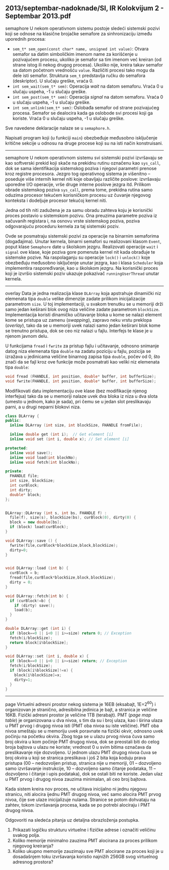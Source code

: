 2013/septembar-nadoknade/SI, IR Kolokvijum 2 - Septembar 2013.pdf
--------------------------------------------------------------------------------
semaphore
U nekom operativnom sistemu postoje sledeći sistemski pozivi koji se odnose na klasične
brojačke semafore za sinhronizaciju između uporednih procesa:

- `sem_t* sem_open(const char* name, unsigned int value)`: Otvara semafor sa
datim simboličkim imenom name za korišćenje u pozivajućem procesu, ukoliko je
semafor sa tim imenom već kreiran (od strane istog ili nekog drugog procesa). Ukoliko
nije, kreira takav semafor sa datom početnom vrednošću `value`. Različiti procesi tako
mogu da dele isti semafor. Struktura `sem_t` predstavlja ručku do semafora (deskriptor).
U slučaju greške, vraća 0.
- `int sem_wait(sem_t* sem)`: Operacija *wait* na datom semaforu. Vraća 0 u
slučaju uspeha, -1 u slučaju greške.
- `int sem_post(sem_t* sem)`: Operacija *signal* na datom semaforu. Vraća 0 u
slučaju uspeha, -1 u slučaju greške.
- `int sem_unlink(sem_t* sem)`: Oslobađa semafor od strane pozivajućeg procesa.
Semafor se dealocira kada ga oslobode svi procesi koji ga koriste. Vraća 0 u slučaju
uspeha, -1 u slučaju greške.

Sve navedene deklaracije nalaze se u `semaphore.h`.

Napisati program koji (u funkciji `main`) obezbeđuje međusobno isključenje kritične sekcije u
odnosu na druge procese koji su na isti način konstruisani.

--------------------------------------------------------------------------------
semaphore
U nekom operativnom sistemu svi sistemski pozivi izvršavaju se kao softverski prekid koji
skače na prekidnu rutinu označenu kao `sys_call`, dok se sama identifikacija sistemskog
poziva i njegovi parametri prenose kroz registre procesora. Jezgro tog operativnog sistema je
višenitno – poseduje više internih kernel niti koje obavljaju različite poslove: izvršavaju
uporedne I/O operacije, vrše druge interne poslove jezgra itd. Prilikom obrade sistemskog
poziva `sys_call`, prema tome, prekidna rutina samo oduzima procesor tekućem korisničkom
procesu uz čuvanje njegovog konteksta i dodeljuje procesor tekućoj kernel niti.

Jedna od tih niti zadužena je za samu obradu zahteva koju je korisnički proces postavio u
sistemskom pozivu. Ona preuzima parametre poziva iz sačuvanih registara i, na osnovu vrste
sistemskog poziva, poziva odgovarajuću proceduru kernela za taj sistemski poziv.

Ovde se posmatraju sistemski pozivi za operacije na binarnim semaforima (događajima).
Unutar kernela, binarni semafori su realizovani klasom `Event`, poput klase `Semaphore` date u
školskom jezgru. Realizovati operacije `wait` i `signal` ove klase, koje poziva gore pomenuta
kernel nit kada obrađuje te sistemske pozive. Na raspolaganju su operacije `lock()` i `unlock()`
koje obezbeđuju međusobno isključenje unutar jezgra, kao i klasa `Scheduler` koja
implementira raspoređivanje, kao u školskom jezgru. Na korisnički proces koji je izvršio
sistemski poziv ukazuje pokazivač `runningUserThread` unutar kernela.

--------------------------------------------------------------------------------
overlay
Data je jedna realizacija klase `DLArray` koja apstrahuje dinamički niz elemenata tipa `double`
velike dimenzije zadate prilikom inicijalizacije parametrom `size`. U toj implementaciji, u
svakom trenutku se u memoriji drži samo jedan keširani blok ovog niza veličine zadate
parametrom `blockSize`. Implementacija koristi dinamičko učitavanje bloka u kome se nalazi
element kome se pristupa uz zamenu (*swapping*), zapravo neku vrstu preklopa (*overlay*), tako
da se u memoriji uvek nalazi samo jedan keširani blok kome se trenutno pristupa, dok se ceo
niz nalazi u fajlu. Interfejs te klase je u njenom javnom delu.

U funkcijama `fread` i `fwrite` za pristup fajlu i učitavanje, odnosno snimanje datog niza
elemenata tipa `double` na zadatu poziciju u fajlu, pozicija se izražava u jedinicama veličine
binarnog zapisa tipa `double`, počev od 0, što znači da se fajl kroz ove funkcije može
posmatrati kao veliki niz elemenata tipa `double`:
```cpp
void fread (FHANDLE, int position, double* buffer, int bufferSize);
void fwrite(FHANDLE, int position, double* buffer, int bufferSize);
```
Modifikovati datu implementaciju ove klase (bez modifikacije njenog interfejsa) tako da se u
memoriji nalaze uvek dva bloka iz niza u dva slota (umesto u jednom, kako je sada), pri čemu
se u jedan slot preslikavaju parni, a u drugi neparni blokovi niza.
```cpp
class DLArray {
public:
  inline DLArray (int size, int blockSize, FHANDLE fromFile);

  inline double get (int i);  // Get element [i]
  inline void set (int i, double x); // Set element [i]

protected:
  inline void save();
  inline void load(int blockNo);
  inline void fetch(int blockNo);

private:
  FHANDLE file;
  int size, blockSize;
  int curBlock;
  int dirty;
  double* block;
};


DLArray::DLArray (int s, int bs, FHANDLE f) :
  file(f), size(s), blockSize(bs), curBlock(0), dirty(0) {
  block = new double[bs];
  if (block) load(curBlock);
}

void DLArray::save () {
  fwrite(file,curBlock*blockSize,block,blockSize);
  dirty=0;
}


void DLArray::load (int b) {
  curBlock = b;
  fread(file,curBlock*blockSize,block,blockSize);
  dirty = 0;
}

void DLArray::fetch(int b) {
  if (curBlock!=b) {
    if (dirty) save();
    load(b);
  }
}

double DLArray::get (int i) {
  if (block==0 || i<0 || i>=size) return 0; // Exception
  fetch(i/blockSize);
  return block[i%blockSize];
}

void DLArray::set (int i, double x) {
  if (block==0 || i<0 || i>=size) return; // Exception
  fetch(i/blockSize);
  if (block[i%blockSize]!=x) {
    block[i%blockSize]=x;
    dirty=1;
  }
}
```

--------------------------------------------------------------------------------
page
Virtuelni adresni prostor nekog sistema je 16EB (eksabajt, 1E=$2^{60}$) i organizovan je stranično,
adresibilna jedinica je bajt, a stranica je veličine 16KB. Fizički adresni prostor je veličine 1TB
(terabajt). PMT (*page map table*) je organizovana u dva nivoa, s tim da su i broj ulaza, kao i
širina ulaza u PMT prvog i drugog nivoa isti (PMT oba nivoa su iste veličine). PMT oba nivoa
smeštaju se u memoriju uvek poravnate na fizički okvir, odnosno uvek počinju na početku
okvira. Zbog toga se u ulazu prvog nivoa čuva samo broj okvira u kom počinje PMT drugog
nivoa, dok se preostali biti do celog broja bajtova u ulazu ne koriste; vrednost 0 u svim bitima
označava da preslikavanje nije dozvoljeno. U jednom ulazu PMT drugog nivoa čuva se broj
okvira u koji se stranica preslikava i još 2 bita koja koduju prava pristupa (00 – nedozvoljen
pristup, stranica nije u memoriji, 01 – dozvoljeno samo izvršavanje instrukcije, 10 –
dozvoljeno samo čitanje podataka, 11 – dozvoljeno i čitanje i upis podataka), dok se ostali biti
ne koriste. Jedan ulaz u PMT prvog i drugog nivoa zauzima minimalan, ali ceo broj bajtova.

Kada sistem kreira nov proces, ne učitava inicijalno ni jednu njegovu stranicu, niti alocira
ijednu PMT drugog nivoa, već samo alocira PMT prvog nivoa, čije sve ulaze inicijalizuje
nulama. Stranice se potom dohvataju na zahtev, tokom izvršavanja procesa, kada se po potrebi
alociraju i PMT drugog nivoa.

Odgovoriti na sledeća pitanja uz detaljna obrazloženja postupka.

1. Prikazati logičku strukturu virtuelne i fizičke adrese i označiti veličinu svakog polja.
2. Koliko memorije minimalno zauzima PMT alocirana za proces prilikom njegovog kreiranja?
3. Koliko ukupno memorije zauzimaju sve PMT alocirane za proces koji je u dosadašnjem toku izvršavanja koristio najnižih 256GB svog virtuelnog adresnog prostora?
